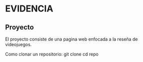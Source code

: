 # EVIDENCIA
## Proyecto
El proyecto consiste de una pagina web enfocada a la reseña de videojuegos.

Como clonar un repositorio:
git clone <URL-del-repositorio>
cd repo
